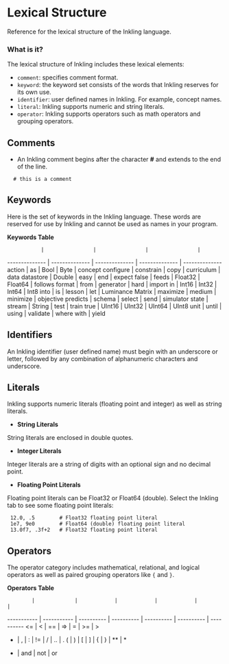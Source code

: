 # Lexical Structure

Reference for the lexical structure of the Inkling language.

### What is it?

The lexical structure of Inkling includes these lexical elements:

* `comment`: specifies comment format.
* `keyword`: the keyword set consists of the words that Inkling reserves for its own use.
* `identifier`: user defined names in Inkling. For example, concept names.
* `literal`: Inkling supports numeric and string literals.
* `operator`: Inkling supports operators such as math operators and grouping operators.


## Comments

* An Inkling comment begins after the character **#** and extends to the end of the line.

```inkling
  # this is a comment
```

## Keywords

Here is the set of keywords in the Inkling language. These words are reserved
for use by Inkling and cannot be used as names in your program. 

**Keywords Table**


               |                |                |                |                
-------------- | -------------- | -------------- | -------------- | -------------- 
action | as | Bool | Byte | concept
configure | constrain | copy | curriculum | data
datastore | Double | easy | end | expect
false | feeds | Float32 | Float64 | follows
format | from | generator | hard | import
in | Int16 | Int32 | Int64 | Int8
into | is | lesson | let | Luminance
Matrix | maximize | medium | minimize | objective
predicts | schema | select | send | simulator
state | stream | String | test | train
true | UInt16 | UInt32 | UInt64 | UInt8
unit | until | using | validate | where
with | yield


## Identifiers

An Inkling identifier (user defined name) must begin with an underscore or
letter, followed by any combination of alphanumeric characters and underscore.

## Literals

Inkling supports numeric literals (floating point and integer) as well as string
literals. 

* **String Literals**

String literals are enclosed in double quotes. 

* **Integer Literals**

Integer literals are a string of digits with an optional sign and no decimal
point.

* **Floating Point Literals**

Floating point literals can be Float32 or Float64 (double). Select the Inkling
tab to see some floating point literals: 

```inkling
 12.0, .5        # Float32 floating point literal
 1e7, 9e0        # Float64 (double) floating point literal
 13.0f7, .3f+2   # Float32 floating point literal
```

## Operators

The operator category includes mathematical, relational, and logical operators as well as
paired grouping operators like `{` and `}`. 

**Operators Table**


            |             |            |            |            |            |           
----------- | ----------- | ---------- | ---------- | ---------- | ---------- | ---------- 
<= | < | == | => | = | >= | > 
- | , | : | != | / | .. | .
( | ) | [ | ] | { | } | ** | *
+ | and | not | or 
